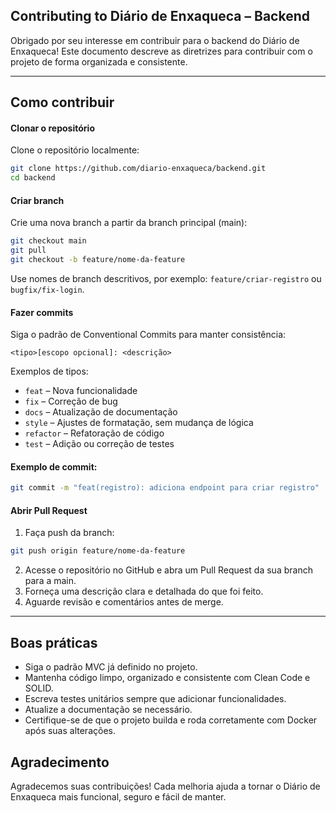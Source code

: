 ## Contributing to Diário de Enxaqueca – Backend

Obrigado por seu interesse em contribuir para o backend do Diário de Enxaqueca! Este documento descreve as diretrizes para contribuir com o projeto de forma organizada e consistente.

---

##  Como contribuir
#### Clonar o repositório

Clone o repositório localmente:
```bash
git clone https://github.com/diario-enxaqueca/backend.git
cd backend
```

#### Criar branch

Crie uma nova branch a partir da branch principal (main):
```bash
git checkout main
git pull
git checkout -b feature/nome-da-feature
```

Use nomes de branch descritivos, por exemplo: `feature/criar-registro` ou `bugfix/fix-login`.

#### Fazer commits

Siga o padrão de Conventional Commits para manter consistência:
```php-template
<tipo>[escopo opcional]: <descrição>
```

Exemplos de tipos:

* `feat` – Nova funcionalidade
* `fix` – Correção de bug
* `docs` – Atualização de documentação
* `style` – Ajustes de formatação, sem mudança de lógica
* `refactor` – Refatoração de código
* `test` – Adição ou correção de testes

#### Exemplo de commit:
```bash
git commit -m "feat(registro): adiciona endpoint para criar registro"
```

#### Abrir Pull Request

1. Faça push da branch:
```bash
git push origin feature/nome-da-feature
```
2. Acesse o repositório no GitHub e abra um Pull Request da sua branch para a main.
3. Forneça uma descrição clara e detalhada do que foi feito.
4. Aguarde revisão e comentários antes de merge.

---

## Boas práticas

* Siga o padrão MVC já definido no projeto.
* Mantenha código limpo, organizado e consistente com Clean Code e SOLID.
* Escreva testes unitários sempre que adicionar funcionalidades.
* Atualize a documentação se necessário.
* Certifique-se de que o projeto builda e roda corretamente com Docker após suas alterações.

## Agradecimento

Agradecemos suas contribuições! Cada melhoria ajuda a tornar o Diário de Enxaqueca mais funcional, seguro e fácil de manter.